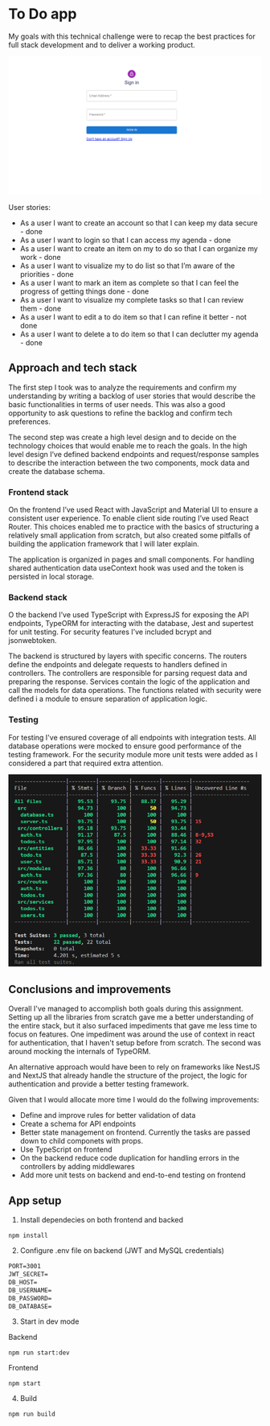 # To Do app

My goals with this technical challenge were to recap the best practices for full stack development and to deliver a working product.

![demo](docs/demo.gif)

User stories:

* As a user I want to create an account so that I can keep my data secure - done
* As a user I want to login so that I can access my agenda - done
* As a user I want to create an item on my to do so that I can organize my work - done
* As a user I want to visualize my to do list so that I’m aware of the priorities - done
* As a user I want to mark an item as complete so that I can feel the progress of getting things done - done
* As a user I want to visualize my complete tasks so that I can review them - done
* As a user I want to edit a to do item so that I can refine it better - not done
* As a user I want to delete a to do item so that I can declutter my agenda - done

## Approach and tech stack

The first step I took was to analyze the requirements and confirm my understanding by writing a backlog of user stories that would describe the basic functionalities in terms of user needs. This was also a good opportunity to ask questions to refine the backlog and confirm tech preferences.

The second step was create a high level design and to decide on the technology choices that would enable me to reach the goals. In the high level design I’ve defined backend endpoints and request/response samples to describe the interaction between the two components, mock data and create the database schema.

### Frontend stack

On the frontend I’ve used React with JavaScript and Material UI to ensure a consistent user experience. To enable client side routing I’ve used React Router. This choices enabled me to practice with the basics of structuring a relatively small application from scratch, but also created some pitfalls of building the application framework that I will later explain.

The application is organized in pages and small components. For handling shared authentication data useContext hook was used and the token is persisted in local storage.

### Backend stack

O the backend I’ve used TypeScript with ExpressJS for exposing the API endpoints, TypeORM for interacting with the database, Jest and supertest for unit testing. For security features I’ve included bcrypt and jsonwebtoken.

The backend is structured by layers with specific concerns. The routers define the endpoints and delegate requests to handlers defined in controllers. The controllers are responsible for parsing request data and preparing the response. Services contain the logic of the application and call the models for data operations. The functions related with security were defined i a module to ensure separation of application logic.

### Testing

For testing I've ensured coverage of all endpoints with integration tests. All database operations were mocked to ensure good performance of the testing framework. For the security module more unit tests were added as I considered a part that required extra attention.

![coverage](docs/coverage.png)

## Conclusions and improvements

Overall I've managed to accomplish both goals during this assignment. Setting up all the libraries from scratch gave me a better understanding of the entire stack, but it also surfaced impediments that gave me less time to focus on features. One impediment was around the use of context in react for authentication, that I haven't setup before from scratch. The second was around mocking the internals of TypeORM. 

An alternative approach would have been to rely on frameworks like NestJS and NextJS that already handle the structure of the project, the logic for authentication and provide a better testing framework. 

Given that I would allocate more time I would do the follwing improvements:

* Define and improve rules for better validation of data
* Create a schema for API endpoints
* Better state management on frontend. Currently the tasks are passed down to child componets with props.
* Use TypeScript on frontend
* On the backend reduce code duplication for handling errors in the controllers by adding middlewares
* Add more unit tests on backend and end-to-end testing on frontend

## App setup

1. Install dependecies on both frontend and backed

```
npm install
```

2. Configure .env file on backend (JWT and MySQL credentials)

```
PORT=3001
JWT_SECRET=
DB_HOST=
DB_USERNAME=
DB_PASSWORD=
DB_DATABASE=
```

3. Start in dev mode

Backend
```
npm run start:dev
```

Frontend
```
npm start
```

4. Build

```
npm run build
```